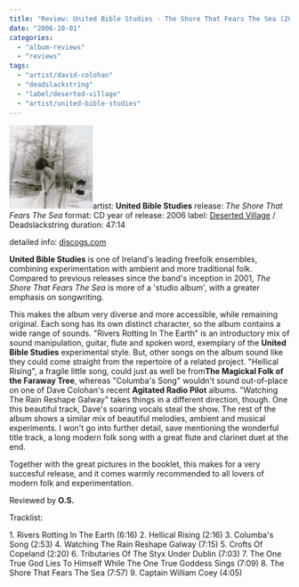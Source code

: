 ```yaml
---
title: "Review: United Bible Studies - The Shore That Fears The Sea (2006)"
date: "2006-10-01"
categories: 
  - "album-reviews"
  - "reviews"
tags: 
  - "artist/david-colohan"
  - "deadslackstring"
  - "label/deserted-village"
  - "artist/united-bible-studies"
---
```


[![](images/cover_med-150x150.jpg)](http://www.eveningoflight.nl/wordpress/wp-content/uploads/2012/12/cover_med.jpg)artist: **United Bible Studies** release: _The Shore That Fears The Sea_ format: CD year of release: 2006 label: [Deserted Village](http://www.desertedvillage.com/) / Deadslackstring duration: 47:14

detailed info: [discogs.com](http://www.discogs.com/United-Bible-Studies-The-Shore-That-Fears-The-Sea/release/1437667)

**United Bible Studies** is one of Ireland's leading freefolk ensembles, combining experimentation with ambient and more traditional folk. Compared to previous releases since the band's inception in 2001, _The Shore That Fears The Sea_ is more of a 'studio album', with a greater emphasis on songwriting.

This makes the album very diverse and more accessible, while remaining original. Each song has its own distinct character, so the album contains a wide range of sounds. "Rivers Rotting In The Earth" is an introductory mix of sound manipulation, guitar, flute and spoken word, exemplary of the **United Bible Studies** experimental style. But, other songs on the album sound like they could come straight from the repertoire of a related project. "Hellical Rising", a fragile little song, could just as well be from**The Magickal Folk of the Faraway Tree**, whereas "Columba's Song" wouldn't sound out-of-place on one of Dave Colohan's recent **Agitated Radio Pilot** albums. "Watching The Rain Reshape Galway" takes things in a different direction, though. One this beautiful track, Dave's soaring vocals steal the show. The rest of the album shows a similar mix of beautiful melodies, ambient and musical experiments. I won't go into further detail, save mentioning the wonderful title track, a long modern folk song with a great flute and clarinet duet at the end.

Together with the great pictures in the booklet, this makes for a very succesful release, and it comes warmly recommended to all lovers of modern folk and experimentation.

Reviewed by **O.S.**

Tracklist:

1\. Rivers Rotting In The Earth (6:16) 2. Hellical Rising (2:16) 3. Columba's Song (2:53) 4. Watching The Rain Reshape Galway (7:15) 5. Crofts Of Copeland (2:20) 6. Tributaries Of The Styx Under Dublin (7:03) 7. The One True God Lies To Himself While The One True Goddess Sings (7:09) 8. The Shore That Fears The Sea (7:57) 9. Captain William Coey (4:05)
